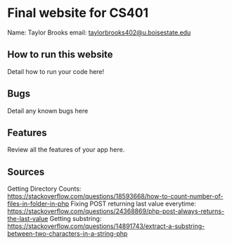 # Final website for CS401

Name: Taylor Brooks
email: taylorbrooks402@u.boisestate.edu

## How to run this website

Detail how to run your code here!

## Bugs

Detail any known bugs here

## Features

Review all the features of your app here.

## Sources
   Getting Directory Counts: https://stackoverflow.com/questions/18593668/how-to-count-number-of-files-in-folder-in-php
   Fixing POST returning last value everytime: https://stackoverflow.com/questions/24368869/php-post-always-returns-the-last-value
   Getting substring: https://stackoverflow.com/questions/14891743/extract-a-substring-between-two-characters-in-a-string-php